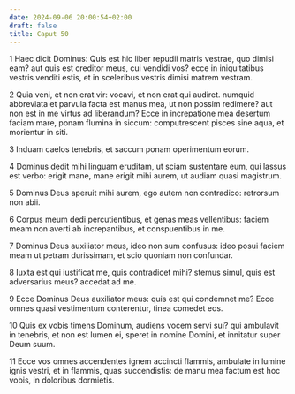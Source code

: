 ```yaml
---
date: 2024-09-06 20:00:54+02:00
draft: false
title: Caput 50
---
```





1 Haec dicit Dominus: Quis est hic liber repudii matris vestrae, quo dimisi eam? aut quis est creditor meus, cui vendidi vos? ecce in iniquitatibus vestris venditi estis, et in sceleribus vestris dimisi matrem vestram.

2 Quia veni, et non erat vir: vocavi, et non erat qui audiret. numquid abbreviata et parvula facta est manus mea, ut non possim redimere? aut non est in me virtus ad liberandum? Ecce in increpatione mea desertum faciam mare, ponam flumina in siccum: computrescent pisces sine aqua, et morientur in siti.

3 Induam caelos tenebris, et saccum ponam operimentum eorum.

4 Dominus dedit mihi linguam eruditam, ut sciam sustentare eum, qui lassus est verbo: erigit mane, mane erigit mihi aurem, ut audiam quasi magistrum.

5 Dominus Deus aperuit mihi aurem, ego autem non contradico: retrorsum non abii.

6 Corpus meum dedi percutientibus, et genas meas vellentibus: faciem meam non averti ab increpantibus, et conspuentibus in me.

7 Dominus Deus auxiliator meus, ideo non sum confusus: ideo posui faciem meam ut petram durissimam, et scio quoniam non confundar.

8 Iuxta est qui iustificat me, quis contradicet mihi? stemus simul, quis est adversarius meus? accedat ad me.

9 Ecce Dominus Deus auxiliator meus: quis est qui condemnet me? Ecce omnes quasi vestimentum conterentur, tinea comedet eos.

10 Quis ex vobis timens Dominum, audiens vocem servi sui? qui ambulavit in tenebris, et non est lumen ei, speret in nomine Domini, et innitatur super Deum suum.

11 Ecce vos omnes accendentes ignem accincti flammis, ambulate in lumine ignis vestri, et in flammis, quas succendistis: de manu mea factum est hoc vobis, in doloribus dormietis.

